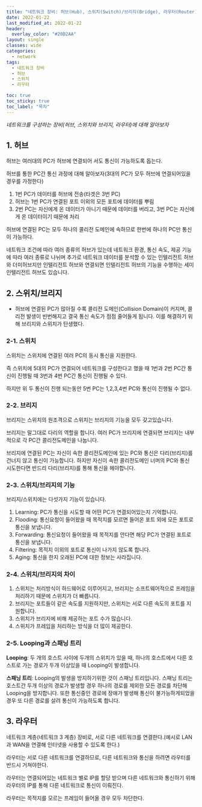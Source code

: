 ```yaml
---
title: "네트워크 장비: 허브(Hub), 스위치(Switch)/브리지(Bridge), 라우터(Router) 개념 및 정리"
date: 2022-01-22
last_modified_at: 2022-01-22
header:
  overlay_color: "#20B2AA"
layout: single
classes: wide
categories:
  - network
tags:
  - 네트워크 장비
  - 허브
  - 스위치
  - 라우터

toc: true
toc_sticky: true
toc_label: "목차"
---
```


_네트워크를 구성하는 장비(허브, 스위치와 브리지, 라우터)에 대해 알아보자_

## 1. 허브

허브는 여러대의 PC가 허브에 연결되어 서도 통신이 가능하도록 돕는다.

허브를 통한 PC간 통신 과정에 대해 알아보자(3대의 PC가 모두 허브에 연결되어있을 경우를 가정한다)
1. 1번 PC가 데이터를 허브에 전송(타겟은 3번 PC)
2. 허브는 1번 PC가 연결된 포트 이외의 모든 포트에 데이터를 뿌림
3. 2번 PC는 자신에게 온 데이터가 아니기 때문에 데이터를 버리고, 3번 PC는 자신에게 온 데이터이기 때문에 처리

허브에 연결된 PC는 모두 하나의 콜리전 도메인에 속하므로 한번에 하나의 PC만 통신이 가능하다.

네트워크 조건에 따라 여러 종류의 허브가 있는데 네트워크 환경, 통신 속도, 제공 기능에 따라 여러 종류로 나뉘며 추가로
네트워크 데이터를 분석할 수 있는 인텔리전트 허브와 더미허브지만 인텔리전트 허브와 연결되면 인텔리전트 허브의 기능을 수행하는 세미 인텔리전트 허브도 있습니다.

## 2. 스위치/브리지

- 허브에 연결된 PC가 많아질 수록 콜리전 도메인(Collision Domain)이 커지며, 콜리전 발생이 빈번해지고 결국 통신 속도가 점점 줄어들게 됩니다. 이를 해결하기 위해 브리지와 스위치가 탄생했다.

### 2-1. 스위치

스위치는 스위치에 연결된 여러 PC의 동시 통신을 지원한다.

즉 스위치에 5대의 PC가 연결되어 네트워크를 구성한다고 했을 때 1번과 2번 PC간 통신이 진행될 때 3번과 4번 PC간 통신이 진행될 수 있다.

하지만 위 두 통신이 진행 되는동안 5번 PC는 1,2,3,4번 PC와 통신이 진행될 수 없다.

### 2-2. 브리지

브리지는 스위치의 원조격으로 스위치는 브리지의 기능을 모두 갖고있습니다.

브리지는 말그대로 다리의 역할을 합니다. 여러 PC가 브리지에 연결되면 브리지는 내부적으로 각 PC간 콜리전도메인을 나눕니다.

브리지에 연결된 PC는 자신이 속한 콜리전도메인에 있는 PC와 통신은 다리(브리지)를 건너지 않고 통신이 가능합니다.
하지만 자신이 속한 콜리전도메인 너머의 PC와 통신 시도한다면 반드리 다리(브리지)를 통해 통신을 헤야합니다.

### 2-3. 스위치/브리지의 기능

브리지/스위치에는 다섯가지 기능이 있습니다.

1. Learning: PC가 통신을 시도할 때 어떤 PC가 연결되어있는지 기억합니다.
2. Flooding: 통신요청이 들어왔을 때 목적지를 모르면 들어온 포트 외에 모든 포트로 통신을 보냅니다.
3. Forwarding: 통신요청이 들어왔을 때 목적지를 안다면 해당 PC가 연결된 포트로 통신을 보냅니다.
4. Filtering: 목적지 이외의 포트로 통신이 나가지 않도록 합니다.
5. Aging: 통신을 한지 오래된 PC에 대한 정보는 사라집니다.

### 2-4. 스위치/브리지의 차이

1. 스위치는 처리방식이 하드웨어로 이루어지고, 브리지는 소프트웨어적으로 프레임을 처리하기 때문에 스위치가 더 빠릅니다.
2. 브리지는 포트들이 같은 속도를 지원하지만, 스위치는 서로 다른 속도의 포트를 지원합니다.
3. 스위치가 브리지에 비해 제공하는 포트 수가 많습니다.
4. 스위치가 프레임을 처리하는 방식을 더 많이 제공한다.

### 2-5. Looping과 스패닝 트리

**Looping**: 두 개의 호스트 사이에 두개의 스위치가 있을 때, 하나의 호스트에서 다른 호스트로 가는 경로가 두개 이상있을 때 Looping이 발생합니다.

**스패닝 트리**: Looping의 발생을 방지하기위한 것이 스패닝 트리입니다. 스패닝 트리는 호스트간 두개 이상의 경로가 발생할 경우 하나의 경로를 제외한 모든 경로를 차단해 Looping을 방지합니다. 또한 통신중인 경로에 장애가 발생해 통신이 불가능하게되었을 경우 또 다른 경로를 살려 통신이 가능하도록 합니다.



## 3. 라우터

네트워크 계층(네트워크 3 계층) 장비로, 서로 다른 네트워크를 연결한다.(예시로 LAN과 WAN을 연결해 인터넷을 사용할 수 있도록 한다.)

라우터는 서로 다른 네트워크를 연결하므로, 다른 네트워크와 통신을 하려면 라우터를 반드시 거쳐야한다.

라우터는 연결되어있는 네트워크 별로 IP를 할당 받으며 다른 네트워크와 통신하기 위해 라우터의 IP를 통해 다른 네트워크로 통신이 이뤄진다.

라우터는 목적지를 모르는 프레임이 들어올 경우 모두 차단한다.